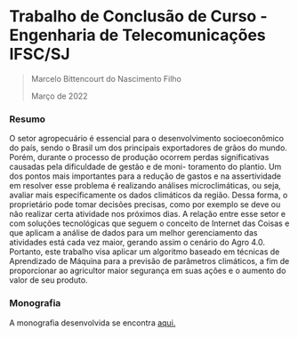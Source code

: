 # Trabalho de Conclusão de Curso - Engenharia de Telecomunicações IFSC/SJ
> Marcelo Bittencourt do Nascimento Filho
> 
> Março de 2022


### Resumo
O setor agropecuário é essencial para o desenvolvimento socioeconômico do país, sendo
o Brasil um dos principais exportadores de grãos do mundo. Porém, durante o processo
de produção ocorrem perdas significativas causadas pela dificuldade de gestão e de moni-
toramento do plantio. Um dos pontos mais importantes para a redução de gastos e na
assertividade em resolver esse problema é realizando análises microclimáticas, ou seja,
avaliar mais especificamente os dados climáticos da região. Dessa forma, o proprietário
pode tomar decisões precisas, como por exemplo se deve ou não realizar certa atividade nos
próximos dias. A relação entre esse setor e com soluções tecnológicas que seguem o conceito
de Internet das Coisas e que aplicam a análise de dados para um melhor gerenciamento
das atividades está cada vez maior, gerando assim o cenário do Agro 4.0. Portanto, este
trabalho visa aplicar um algoritmo baseado em técnicas de Aprendizado de Máquina para
a previsão de parâmetros climáticos, a fim de proporcionar ao agricultor maior segurança
em suas ações e o aumento do valor de seu produto.

### Monografia
A monografia desenvolvida se encontra [aqui.](link) 
